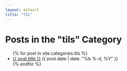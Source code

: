```yaml
---
layout: default
title: "TIL"
---
```


<!-- <h1>{{ page.title }}</h1>
<p>These pages are inspired by:</p>
1. [Scott Hanselman on "Do they deserve the gift of your keystrokes?"](https://www.hanselman.com/blog/do-they-deserve-the-gift-of-your-keystrokes)
2. [Simon Willison on why he creates a new TIL if he had to open ten tabs to solve a problem](https://x.com/simonw/status/1855259241952727350)

<ul>
  {% if site.til and site.til.size > 0 %}
  {% assign sorted_posts = site.til | sort: 'date' | reverse %}
  {% for post in sorted_posts %}
    <li>
      <a href="{{ site.baseurl }}{{ post.url }}">{{ post.title }}</a> - 
      <em>{{ post.date | date: "%B %d, %Y" }}</em>
    </li>
  {% endfor %}
{% else %}
  <p>No TIL posts available yet.</p>
{% endif %}

</ul> -->
<!-- ---
layout: default
title: "Tils Posts"
--- -->

<h1>Posts in the "tils" Category</h1>
<ul>
  {% for post in site.categories.tils %}
    <li>
      <a href="{{ post.url }}">{{ post.title }}</a>
      <span>{{ post.date | date: "%b %-d, %Y" }}</span>
    </li>
  {% endfor %}
</ul>

